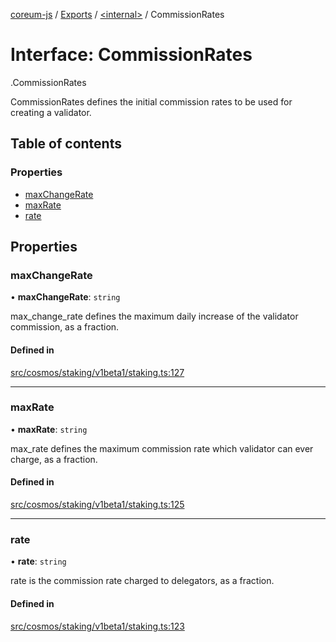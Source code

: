[coreum-js](../README.md) / [Exports](../modules.md) / [<internal\>](../modules/internal_.md) / CommissionRates

# Interface: CommissionRates

[<internal>](../modules/internal_.md).CommissionRates

CommissionRates defines the initial commission rates to be used for creating
a validator.

## Table of contents

### Properties

- [maxChangeRate](internal_.CommissionRates.md#maxchangerate)
- [maxRate](internal_.CommissionRates.md#maxrate)
- [rate](internal_.CommissionRates.md#rate)

## Properties

### maxChangeRate

• **maxChangeRate**: `string`

max_change_rate defines the maximum daily increase of the validator commission, as a fraction.

#### Defined in

[src/cosmos/staking/v1beta1/staking.ts:127](https://github.com/PyramydLabs/coreum-js/blob/cea84df/src/cosmos/staking/v1beta1/staking.ts#L127)

___

### maxRate

• **maxRate**: `string`

max_rate defines the maximum commission rate which validator can ever charge, as a fraction.

#### Defined in

[src/cosmos/staking/v1beta1/staking.ts:125](https://github.com/PyramydLabs/coreum-js/blob/cea84df/src/cosmos/staking/v1beta1/staking.ts#L125)

___

### rate

• **rate**: `string`

rate is the commission rate charged to delegators, as a fraction.

#### Defined in

[src/cosmos/staking/v1beta1/staking.ts:123](https://github.com/PyramydLabs/coreum-js/blob/cea84df/src/cosmos/staking/v1beta1/staking.ts#L123)
